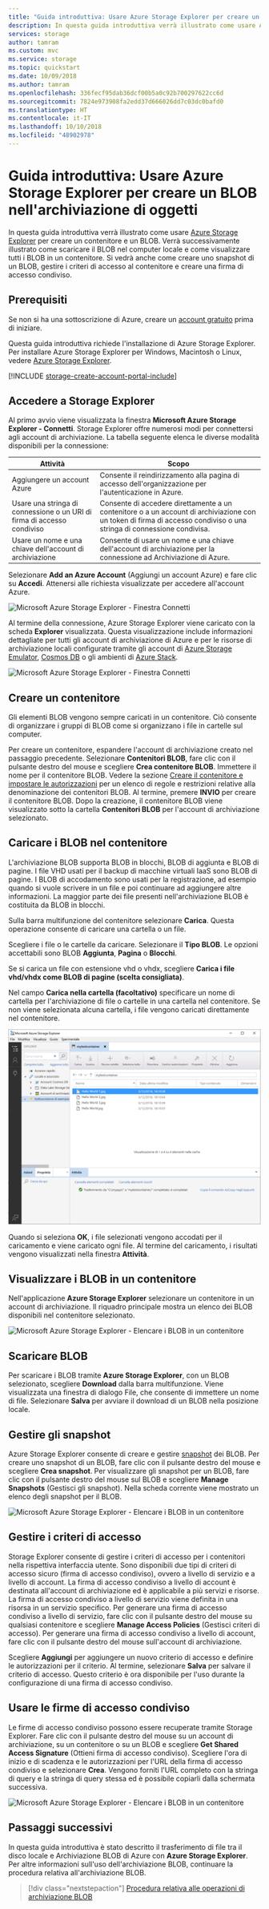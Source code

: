 ```yaml
---
title: "Guida introduttiva: Usare Azure Storage Explorer per creare un BLOB nell'archiviazione di oggetti"
description: In questa guida introduttiva verrà illustrato come usare Azure Storage Explorer per creare un contenitore e un BLOB. Verrà successivamente illustrato come scaricare il BLOB nel computer locale e come visualizzare tutti i BLOB in un contenitore. Si vedrà anche come creare uno snapshot di un BLOB, gestire i criteri di accesso al contenitore e creare una firma di accesso condiviso.
services: storage
author: tamram
ms.custom: mvc
ms.service: storage
ms.topic: quickstart
ms.date: 10/09/2018
ms.author: tamram
ms.openlocfilehash: 336fecf95dab36dcf00b5a0c92b700297622cc6d
ms.sourcegitcommit: 7824e973908fa2edd37d666026dd7c03dc0bafd0
ms.translationtype: HT
ms.contentlocale: it-IT
ms.lasthandoff: 10/10/2018
ms.locfileid: "48902978"
---
```

# <a name="quickstart-use-azure-storage-explorer-to-create-a-blob-in-object-storage"></a>Guida introduttiva: Usare Azure Storage Explorer per creare un BLOB nell'archiviazione di oggetti

In questa guida introduttiva verrà illustrato come usare [Azure Storage Explorer](https://azure.microsoft.com/features/storage-explorer/) per creare un contenitore e un BLOB. Verrà successivamente illustrato come scaricare il BLOB nel computer locale e come visualizzare tutti i BLOB in un contenitore. Si vedrà anche come creare uno snapshot di un BLOB, gestire i criteri di accesso al contenitore e creare una firma di accesso condiviso.

## <a name="prerequisites"></a>Prerequisiti

Se non si ha una sottoscrizione di Azure, creare un [account gratuito](https://azure.microsoft.com/free/?WT.mc_id=A261C142F) prima di iniziare.

Questa guida introduttiva richiede l'installazione di Azure Storage Explorer. Per installare Azure Storage Explorer per Windows, Macintosh o Linux, vedere [Azure Storage Explorer](https://azure.microsoft.com/features/storage-explorer/).

[!INCLUDE [storage-create-account-portal-include](../../../includes/storage-create-account-portal-include.md)]

## <a name="log-in-to-storage-explorer"></a>Accedere a Storage Explorer

Al primo avvio viene visualizzata la finestra **Microsoft Azure Storage Explorer - Connetti**. Storage Explorer offre numerosi modi per connettersi agli account di archiviazione. La tabella seguente elenca le diverse modalità disponibili per la connessione:

|Attività|Scopo|
|---|---|
|Aggiungere un account Azure | Consente il reindirizzamento alla pagina di accesso dell'organizzazione per l'autenticazione in Azure. |
|Usare una stringa di connessione o un URI di firma di accesso condiviso | Consente di accedere direttamente a un contenitore o a un account di archiviazione con un token di firma di accesso condiviso o una stringa di connessione condivisa. |
|Usare un nome e una chiave dell'account di archiviazione| Consente di usare un nome e una chiave dell'account di archiviazione per la connessione ad Archiviazione di Azure.|

Selezionare **Add an Azure Account** (Aggiungi un account Azure) e fare clic su **Accedi**. Attenersi alle richiesta visualizzate per accedere all'account Azure.

![Microsoft Azure Storage Explorer - Finestra Connetti](media/storage-quickstart-blobs-storage-explorer/connect.png)

Al termine della connessione, Azure Storage Explorer viene caricato con la scheda **Explorer** visualizzata. Questa visualizzazione include informazioni dettagliate per tutti gli account di archiviazione di Azure e per le risorse di archiviazione locali configurate tramite gli account di [Azure Storage Emulator](../common/storage-use-emulator.md?toc=%2fazure%2fstorage%2fblobs%2ftoc.json), [Cosmos DB](../../cosmos-db/storage-explorer.md?toc=%2fazure%2fstorage%2fblobs%2ftoc.json) o gli ambienti di [Azure Stack](../../azure-stack/user/azure-stack-storage-connect-se.md?toc=%2fazure%2fstorage%2fblobs%2ftoc.json).

![Microsoft Azure Storage Explorer - Finestra Connetti](media/storage-quickstart-blobs-storage-explorer/mainpage.png)

## <a name="create-a-container"></a>Creare un contenitore

Gli elementi BLOB vengono sempre caricati in un contenitore. Ciò consente di organizzare i gruppi di BLOB come si organizzano i file in cartelle sul computer.

Per creare un contenitore, espandere l'account di archiviazione creato nel passaggio precedente. Selezionare **Contenitori BLOB**, fare clic con il pulsante destro del mouse e scegliere **Crea contenitore BLOB**. Immettere il nome per il contenitore BLOB. Vedere la sezione [Creare il contenitore e impostare le autorizzazioni](storage-quickstart-blobs-dotnet.md#create-the-container-and-set-permissions) per un elenco di regole e restrizioni relative alla denominazione dei contenitori BLOB. Al termine, premere **INVIO** per creare il contenitore BLOB. Dopo la creazione, il contenitore BLOB viene visualizzato sotto la cartella **Contenitori BLOB** per l'account di archiviazione selezionato.

## <a name="upload-blobs-to-the-container"></a>Caricare i BLOB nel contenitore

L'archiviazione BLOB supporta BLOB in blocchi, BLOB di aggiunta e BLOB di pagine. I file VHD usati per il backup di macchine virtuali IaaS sono BLOB di pagine. I BLOB di accodamento sono usati per la registrazione, ad esempio quando si vuole scrivere in un file e poi continuare ad aggiungere altre informazioni. La maggior parte dei file presenti nell'archiviazione BLOB è costituita da BLOB in blocchi.

Sulla barra multifunzione del contenitore selezionare **Carica**. Questa operazione consente di caricare una cartella o un file.

Scegliere i file o le cartelle da caricare. Selezionare il **Tipo BLOB**. Le opzioni accettabili sono BLOB **Aggiunta**, **Pagina** o **Blocchi**.

Se si carica un file con estensione vhd o vhdx, scegliere **Carica i file vhd/vhdx come BLOB di pagine (scelta consigliata)**.

Nel campo **Carica nella cartella (facoltativo)** specificare un nome di cartella per l'archiviazione di file o cartelle in una cartella nel contenitore. Se non viene selezionata alcuna cartella, i file vengono caricati direttamente nel contenitore.

![Microsoft Azure Storage Explorer - Caricare un BLOB](media/storage-quickstart-blobs-storage-explorer/uploadblob.png)

Quando si seleziona **OK**, i file selezionati vengono accodati per il caricamento e viene caricato ogni file. Al termine del caricamento, i risultati vengono visualizzati nella finestra **Attività**.

## <a name="view-blobs-in-a-container"></a>Visualizzare i BLOB in un contenitore

Nell'applicazione **Azure Storage Explorer** selezionare un contenitore in un account di archiviazione. Il riquadro principale mostra un elenco dei BLOB disponibili nel contenitore selezionato.

![Microsoft Azure Storage Explorer - Elencare i BLOB in un contenitore](media/storage-quickstart-blobs-storage-explorer/listblobs.png)

## <a name="download-blobs"></a>Scaricare BLOB

Per scaricare i BLOB tramite **Azure Storage Explorer**, con un BLOB selezionato, scegliere **Download** dalla barra multifunzione. Viene visualizzata una finestra di dialogo File, che consente di immettere un nome di file. Selezionare **Salva** per avviare il download di un BLOB nella posizione locale.

## <a name="manage-snapshots"></a>Gestire gli snapshot

Azure Storage Explorer consente di creare e gestire [snapshot](storage-blob-snapshots.md) dei BLOB. Per creare uno snapshot di un BLOB, fare clic con il pulsante destro del mouse e scegliere **Crea snapshot**. Per visualizzare gli snapshot per un BLOB, fare clic con il pulsante destro del mouse sul BLOB e scegliere **Manage Snapshots** (Gestisci gli snapshot). Nella scheda corrente viene mostrato un elenco degli snapshot per il BLOB.

![Microsoft Azure Storage Explorer - Elencare i BLOB in un contenitore](media/storage-quickstart-blobs-storage-explorer/snapshots.png)

## <a name="manage-access-policies"></a>Gestire i criteri di accesso

Storage Explorer consente di gestire i criteri di accesso per i contenitori nella rispettiva interfaccia utente. Sono disponibili due tipi di criteri di accesso sicuro (firma di accesso condiviso), ovvero a livello di servizio e a livello di account. La firma di accesso condiviso a livello di account è destinata all'account di archiviazione ed è applicabile a più servizi e risorse. La firma di accesso condiviso a livello di servizio viene definita in una risorsa in un servizio specifico. Per generare una firma di accesso condiviso a livello di servizio, fare clic con il pulsante destro del mouse su qualsiasi contenitore e scegliere **Manage Access Policies** (Gestisci criteri di accesso). Per generare una firma di accesso condiviso a livello di account, fare clic con il pulsante destro del mouse sull'account di archiviazione.

Scegliere **Aggiungi** per aggiungere un nuovo criterio di accesso e definire le autorizzazioni per il criterio. Al termine, selezionare **Salva** per salvare il criterio di accesso. Questo criterio è ora disponibile per l'uso durante la configurazione di una firma di accesso condiviso.

## <a name="work-with-shared-access-signatures"></a>Usare le firme di accesso condiviso

Le firme di accesso condiviso possono essere recuperate tramite Storage Explorer. Fare clic con il pulsante destro del mouse su un account di archiviazione, su un contenitore o su un BLOB e scegliere **Get Shared Access Signature** (Ottieni firma di accesso condiviso). Scegliere l'ora di inizio e di scadenza e le autorizzazioni per l'URL della firma di accesso condiviso e selezionare **Crea**. Vengono forniti l'URL completo con la stringa di query e la stringa di query stessa ed è possibile copiarli dalla schermata successiva.

![Microsoft Azure Storage Explorer - Elencare i BLOB in un contenitore](media/storage-quickstart-blobs-storage-explorer/sharedaccesssignature.png)

## <a name="next-steps"></a>Passaggi successivi

In questa guida introduttiva è stato descritto il trasferimento di file tra il disco locale e Archiviazione BLOB di Azure con **Azure Storage Explorer**. Per altre informazioni sull'uso dell'archiviazione BLOB, continuare la procedura relativa all'archiviazione BLOB.

> [!div class="nextstepaction"]
> [Procedura relativa alle operazioni di archiviazione BLOB](storage-how-to-use-blobs-powershell.md)
